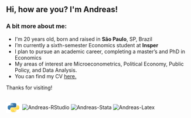 ## Hi, how are you? I'm Andreas!

### A bit more about me:
- I'm 20 years old, born and raised in **São Paulo**, SP, Brazil
- I’m currently a sixth-semester Economics student at **Insper**
- I plan to pursue an academic career, completing a master’s and PhD in Economics
- My areas of interest are Microeconometrics, Political Economy, Public Policy, and Data Analysis.
- You can find my CV [here.](https://drive.google.com/file/d/1n_0pxjZNEXOXEYI1afL6xsk6p0cIh1GT/view)

Thanks for visiting!

<div style="display: inline_block"><br>
  <img align="center" alt="Andreas-Python" height="30" width="40" src="https://raw.githubusercontent.com/devicons/devicon/master/icons/python/python-original.svg">
  <img align="center" alt="Andreas-RStudio" height="30" width="40" src="https://cdn.jsdelivr.net/gh/devicons/devicon@latest/icons/rstudio/rstudio-original.svg">
  <img align="center" alt="Andreas-Stata" height="30" width="40" src="https://cdn.jsdelivr.net/gh/devicons/devicon@latest/icons/stata/stata-original-wordmark.svg">
  <img align="center" alt="Andreas-Latex" height="30" width="40" src="https://cdn.jsdelivr.net/gh/devicons/devicon@latest/icons/latex/latex-original.svg">
</div>

